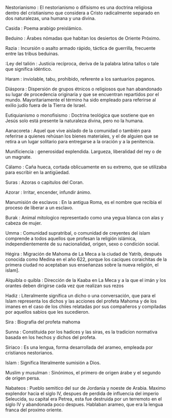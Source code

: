 Nestorianismo
: El nestorianismo o difisismo es una doctrina religiosa dentro del cristianismo que considera a Cristo radicalmente separado en dos naturalezas, una humana y una divina.

Casida
: Poema arabigo preislámico.

Beduino
: Árabes nómadas que habitan los desiertos de Oriente Próximo.

Razia
: Incursión o asalto armado rápido, táctica de guerrilla, frecuente entre las tribus beduinas.

:Ley del talión
: Justicia recíproca, deriva de la palabra latina tallos o tale que significa
idéntico.

Haram 
: inviolable, tabu, prohibido, referente a los santuarios paganos.

Diáspora 
: Dispersión de grupos étnicos o religiosos que han abandonado su lugar de procedencia originaria y que se encuentran repartidos por el mundo. Mayoritariamente el término ha sido empleado para referirse al exilio judío fuera de la Tierra de Israel.

Eutiquianismo o monofisismo
: Doctrina teológica que sostiene que en Jesús solo está presente la naturaleza divina, pero no la humana.

Aanacoreta
: Aquel que vive aislado de la comunidad o también para referirse a quienes rehúsan los bienes materiales, y el de alguien que se retira a un lugar solitario para entregarse a la oración y a la penitencia.

Munificiencia
: generosidad explendida. Largueza, liberalidad del rey o de un magnate.

Cálamo
: Caña hueca, cortada oblicuamente en su extremo, que se utilizaba para escribir en la antigüedad.

Suras
: Azoras o capitulos del Coran.

Azorar
: Irritar, encender, infundir ánimo.

Manumisión de esclavos 
: En la antigua Roma, es el nombre que recibía el proceso de liberar a un
esclavo.

Burak
: Animal mitologico representado como una yegua blanca con alas y cabeza de mujer.

Umma
: Comunidad supratribal, o comunidad de creyentes del islam comprende a todos aquellos que profesan la religión islámica, independientemente de su nacionalidad, origen, sexo o condición social.

Hégira
:  Migración de Mahoma de La Meca a la ciudad de Yatrib, después conocida como Medina en el año 622, porque los caciques coraichitas de la primera ciudad no aceptaban sus enseñanzas sobre la nueva religión, el islam].

 Alquibla o quibla 
: Dirección de la Kaaba en La Meca  y a la que el imán y los orantes deben dirigirse cada vez que realizan sus rezos

Hadiz
: Literalmente significa un dicho o una conversación, que para el Islam representa los dichos y las acciones del profeta Mahoma y de los imanes en el caso de los chiíes relatadas por sus compañeros y compiladas por aquellos sabios que les sucedieron.

Sira
: Biografia del profeta mahoma

Sunna
: Constituida por los hadices y las siras, es la tradicion normativa basada en los hechos y dichos del profeta.

 Siriaco 
: Es una lengua, forma desarrollada del arameo, empleada por cristianos nestorianos.

Islam
: Significa literalmente sumisión a Dios.

 Muslim y musulman
: Sinónimos, el primero de origen árabe y el segundo de origen persa.

 Nabateos
 : Pueblo semitico del sur de Jordania y noeste de Arabia. Maximo explendor hacia el siglo IV, despues de perdida de influencia del imperio Seleucida, su capital era Petrea, esta fue destruida por un terremoto en el siglo IV y abandonada poco despues. Hablaban arameo, que era la lengua franca del proximo oriente.
